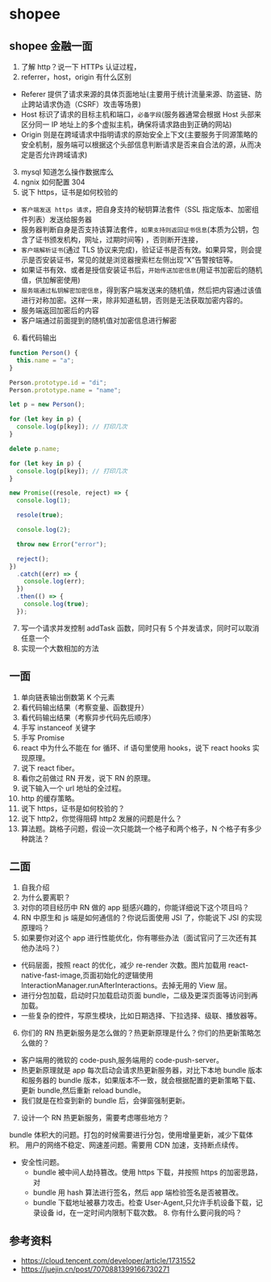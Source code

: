 # shopee

## shopee 金融一面

1. 了解 http？说一下 HTTPs 认证过程，
2. referrer，host，origin 有什么区别

- Referer 提供了请求来源的具体页面地址(主要用于统计流量来源、防盗链、防止跨站请求伪造（CSRF）攻击等场景)
- Host 标识了请求的目标主机和端口，`必备字段`(服务器通常会根据 Host 头部来区分同一 IP 地址上的多个虚拟主机，确保将请求路由到正确的网站)
- Origin 则是在跨域请求中指明请求的原始安全上下文(主要服务于同源策略的安全机制，服务端可以根据这个头部信息判断请求是否来自合法的源，从而决定是否允许跨域请求)

3. mysql 知道怎么操作数据库么
4. ngnix 如何配置 304
5. 说下 https，证书是如何校验的

- `客户端发送 https 请求`，把自身支持的秘钥算法套件（SSL 指定版本、加密组件列表）发送给服务器
- 服务器判断自身是否支持该算法套件，`如果支持则返回证书信息`(本质为公钥，包含了证书颁发机构，网址，过期时间等) ，否则断开连接，
- `客户端解析证书`(通过 TLS 协议来完成)，验证证书是否有效。如果异常，则会提示是否安装证书，常见的就是浏览器搜索栏左侧出现“X”告警按钮等。
- 如果证书有效、或者是授信安装证书后，`开始传送加密信息`(用证书加密后的随机值，供加解密使用)
- `服务端通过私钥解密加密信息`，得到客户端发送来的随机值，然后把内容通过该值进行对称加密。这样一来，除非知道私钥，否则是无法获取加密内容的。
- 服务端返回加密后的内容
- 客户端通过前面提到的随机值对加密信息进行解密

6. 看代码输出

```js
function Person() {
  this.name = "a";
}

Person.prototype.id = "di";
Person.prototype.name = "name";

let p = new Person();

for (let key in p) {
  console.log(p[key]); // 打印几次
}

delete p.name;

for (let key in p) {
  console.log(p[key]); // 打印几次
}
```

```js
new Promise((resole, reject) => {
  console.log(1);

  resole(true);

  console.log(2);

  throw new Error("error");

  reject();
})
  .catch((err) => {
    console.log(err);
  })
  .then(() => {
    console.log(true);
  });
```

7. 写一个请求并发控制 addTask 函数，同时只有 5 个并发请求，同时可以取消任意一个
8. 实现一个大数相加的方法

## 一面

1. 单向链表输出倒数第 K 个元素
2. 看代码输出结果（考察变量、函数提升）
3. 看代码输出结果（考察异步代码先后顺序）
4. 手写 instanceof 关键字
5. 手写 Promise
6. react 中为什么不能在 for 循环、if 语句里使用 hooks，说下 react hooks 实现原理。
7. 说下 react fiber。
8. 看你之前做过 RN 开发，说下 RN 的原理。
9. 说下输入一个 url 地址的全过程。
10. http 的缓存策略。
11. 说下 https，证书是如何校验的？
12. 说下 http2，你觉得阻碍 http2 发展的问题是什么？
13. 算法题。跳格子问题，假设一次只能跳一个格子和两个格子，N 个格子有多少种跳法？

## 二面

1. 自我介绍
2. 为什么要离职？
3. 对你的项目经历中 RN 做的 app 挺感兴趣的，你能详细说下这个项目吗？
4. RN 中原生和 js 端是如何通信的？你说后面使用 JSI 了，你能说下 JSI 的实现原理吗？
5. 如果要你对这个 app 进行性能优化，你有哪些办法（面试官问了三次还有其他办法吗？）

- 代码层面，按照 react 的优化，减少 re-render 次数。图片加载用 react-native-fast-image,页面初始化的逻辑使用 InteractionManager.runAfterInteractions。去掉无用的 View 层。
- 进行分包加载，启动时只加载启动页面 bundle，二级及更深页面等访问到再加载。
- 一些复杂的控件，写原生模块，比如日期选择、下拉选择、级联、播放器等。

6.  你们的 RN 热更新服务是怎么做的？热更新原理是什么？你们的热更新策略怎么做的？

- 客户端用的微软的 code-push,服务端用的 code-push-server。
- 热更新原理就是 app 每次启动会请求热更新服务器，对比下本地 bundle 版本和服务器的 bundle 版本，如果版本不一致，就会根据配置的更新策略下载、更新 bundle,然后重新 reload bundle。
- 我们就是在检查到新的 bundle 后，会弹窗强制更新。

7. 设计一个 RN 热更新服务，需要考虑哪些地方？

bundle 体积大的问题。打包的时候需要进行分包，使用增量更新，减少下载体积。
用户的网络不稳定、网速差问题。需要用 CDN 加速，支持断点续传。

- 安全性问题。
  - bundle 被中间人劫持篡改。使用 https 下载，并按照 https 的加密思路，对
  - bundle 用 hash 算法进行签名，然后 app 端检验签名是否被篡改。
  - bundle 下载地址被暴力攻击。检查 User-Agent,只允许手机设备下载，记录设备 id，在一定时间内限制下载次数。 8. 你有什么要问我的吗？

## 参考资料

- https://cloud.tencent.com/developer/article/1731552
- https://juejin.cn/post/7070881399166730271
